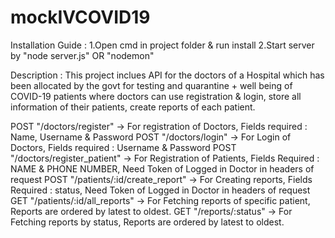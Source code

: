 # mockIVCOVID19

Installation Guide : 
1.Open cmd in project folder & run install
2.Start server by "node server.js" OR "nodemon"

Description : 
This project inclues API for the doctors of a Hospital which has been allocated by the govt for testing and quarantine + well being of COVID-19 patients where doctors can use registration & login, store all information of their patients, create reports of each patient.

POST "/doctors/register" → For registration of Doctors, Fields required : Name, Username & Password
POST "/doctors/login" → For Login of Doctors, Fields required : Username & Password
POST "/doctors/register_patient" → For Registration of Patients, Fields Required : NAME & PHONE NUMBER, Need Token of Logged in Doctor in headers of request
POST "/patients/:id/create_report" → For Creating reports, Fields Required : status, Need Token of Logged in Doctor in headers of request
GET "/patients/:id/all_reports" → For Fetching reports of specific patient, Reports are ordered by latest to oldest.
GET "/reports/:status"  → For Fetching reports by status, Reports are ordered by latest to oldest.

